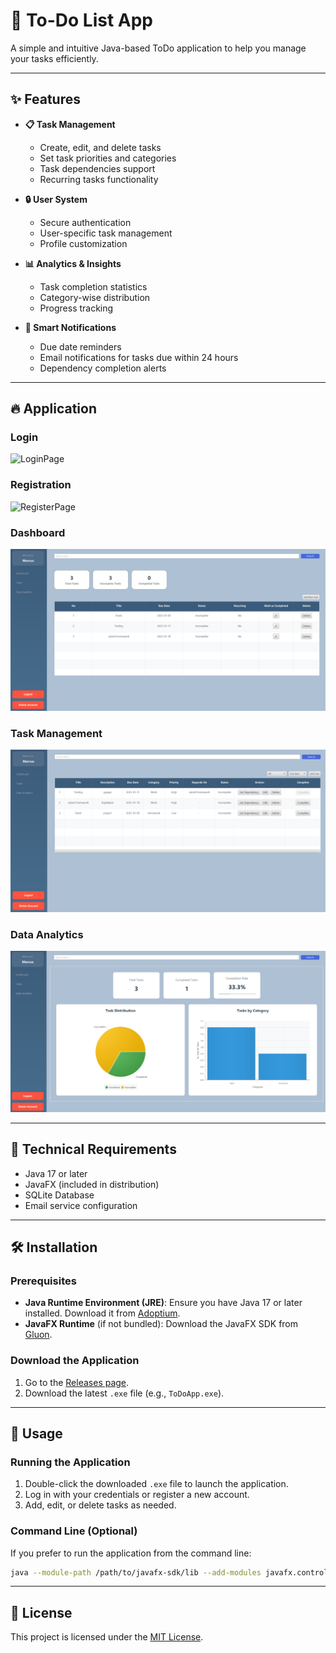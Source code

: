 # 📝 To-Do List App

A simple and intuitive Java-based ToDo application to help you manage your tasks efficiently.

---

## ✨ Features

- **📋 Task Management**
  - Create, edit, and delete tasks
  - Set task priorities and categories
  - Task dependencies support
  - Recurring tasks functionality

- **🔒 User System**
  - Secure authentication
  - User-specific task management
  - Profile customization

- **📊 Analytics & Insights**
  - Task completion statistics
  - Category-wise distribution
  - Progress tracking

- **🔔 Smart Notifications**
  - Due date reminders
  - Email notifications for tasks due within 24 hours
  - Dependency completion alerts

---

## 🔥 Application

### Login
![LoginPage](https://github.com/user-attachments/assets/b90c6399-9040-478d-aa7a-cc7640cb612f)

### Registration 
![RegisterPage](https://github.com/user-attachments/assets/9a88ccb1-1c4c-47de-94ed-88b178bb47a9)

### Dashboard
![Dashboard](Dashboard.png)

### Task Management 
![TaskManagement](TasksManagement.png)

### Data Analytics 
![DataAnalytics](DataAnalytics.png)

---

## 🧰 Technical Requirements

- Java 17 or later
- JavaFX (included in distribution)
- SQLite Database
- Email service configuration

---

## 🛠️ Installation

### Prerequisites
- **Java Runtime Environment (JRE)**: Ensure you have Java 17 or later installed. Download it from [Adoptium](https://adoptium.net/).
- **JavaFX Runtime** (if not bundled): Download the JavaFX SDK from [Gluon](https://gluonhq.com/products/javafx/).

### Download the Application
1. Go to the [Releases page](https://github.com/your-username/your-repo/releases).
2. Download the latest `.exe` file (e.g., `ToDoApp.exe`).

---

## 🚀 Usage

### Running the Application
1. Double-click the downloaded `.exe` file to launch the application.
2. Log in with your credentials or register a new account.
3. Add, edit, or delete tasks as needed.

### Command Line (Optional)
If you prefer to run the application from the command line:
```bash
java --module-path /path/to/javafx-sdk/lib --add-modules javafx.controls,javafx.fxml -jar ToDoApp.jar
```
---

## 📜 License

This project is licensed under the [MIT License](LICENSE).